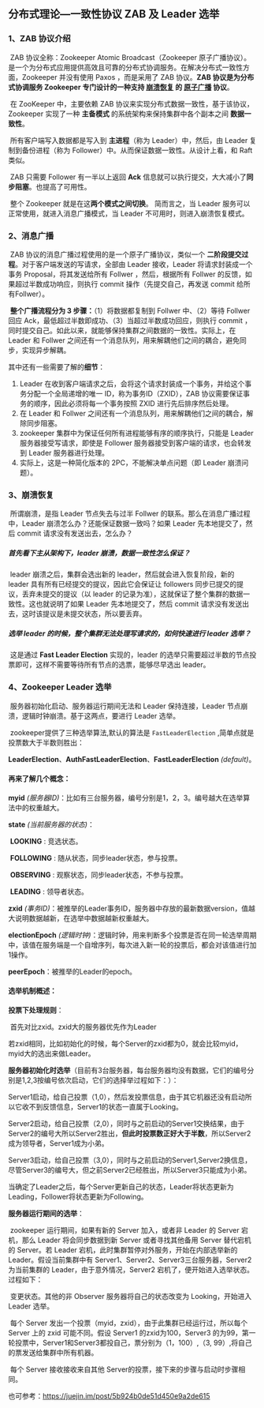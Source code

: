 ## 分布式理论—一致性协议 ZAB 及 Leader 选举

### 1、ZAB 协议介绍

​	ZAB 协议全称：Zookeeper Atomic Broadcast（Zookeeper 原子广播协议）。是一个为分布式应用提供高效且可靠的分布式协调服务。在解决分布式一致性方面，Zookeeper 并没有使用 Paxos ，而是采用了 ZAB 协议。**ZAB 协议是为分布式协调服务 Zookeeper 专门设计的一种支持 <u>崩溃恢复</u> 的 <u>原子广播</u> 协议**。

​	在 ZooKeeper 中，主要依赖 ZAB 协议来实现分布式数据一致性，基于该协议，Zookeeper 实现了一种 **主备模式** 的系统架构来保持集群中各个副本之间 **数据一致性**。

​	所有客户端写入数据都是写入到 **主进程**（称为 Leader）中，然后，由 Leader 复制到备份进程（称为 Follower）中。从而保证数据一致性。从设计上看，和 Raft 类似。

​	ZAB 只需要 Follower 有一半以上返回 **Ack** 信息就可以执行提交，大大减小了**同步阻塞**。也提高了可用性。

​	整个 Zookeeper 就是在这**两个模式之间切换**。 简而言之，当 Leader 服务可以正常使用，就进入消息广播模式，当 Leader 不可用时，则进入崩溃恢复模式。

### 2、消息广播

​	ZAB 协议的消息广播过程使用的是一个原子广播协议，类似一个 **二阶段提交过程**。对于客户端发送的写请求，全部由 Leader 接收，Leader 将请求封装成一个事务 Proposal，将其发送给所有 Follwer ，然后，根据所有 Follwer 的反馈，如果超过半数成功响应，则执行 commit 操作（先提交自己，再发送 commit 给所有Follwer）。

​	**整个广播流程分为 3 步骤：**（1）将数据都复制到 Follwer 中、（2）等待 Follwer 回应 Ack，最低超过半数即成功、（3）当超过半数成功回应，则执行 commit ，同时提交自己。如此以来，就能够保持集群之间数据的一致性。实际上，在 Leader 和 Follwer 之间还有一个消息队列，用来解耦他们之间的耦合，避免同步，实现异步解耦。

其中还有一些需要了解的**细节**：

1. Leader 在收到客户端请求之后，会将这个请求封装成一个事务，并给这个事务分配一个全局递增的唯一 ID，称为事务ID（ZXID），ZAB 协议需要保证事务的顺序，因此必须将每一个事务按照 ZXID 进行先后排序然后处理。
2. 在 Leader 和 Follwer 之间还有一个消息队列，用来解耦他们之间的耦合，解除同步阻塞。
3. zookeeper 集群中为保证任何所有进程能够有序的顺序执行，只能是 Leader 服务器接受写请求，即使是 Follower 服务器接受到客户端的请求，也会转发到 Leader 服务器进行处理。
4. 实际上，这是一种简化版本的 2PC，不能解决单点问题（即 Leader 崩溃问题）。

### 3、崩溃恢复

​	所谓崩溃，是指 Leader 节点失去与过半 Follwer 的联系。那么在消息广播过程中，Leader 崩溃怎么办？还能保证数据一致吗？如果 Leader 先本地提交了，然后 commit 请求没有发送出去，怎么办？

##### 首先看下主从架构下，leader 崩溃，数据一致性怎么保证？

​	leader 崩溃之后，集群会选出新的 leader，然后就会进入恢复阶段，新的 leader 具有所有已经提交的提议，因此它会保证让 followers 同步已提交的提议，丢弃未提交的提议（以 leader 的记录为准），这就保证了整个集群的数据一致性。这也就说明了如果 Leader 先本地提交了，然后 commit 请求没有发送出去，这时该提议是未提交状态，所以要丢弃。

##### 选举 leader 的时候，整个集群无法处理写请求的，如何快速进行 leader 选举？

​	这是通过 **Fast Leader Election** 实现的，leader 的选举只需要超过半数的节点投票即可，这样不需要等待所有节点的选票，能够尽早选出 leader。

### 4、Zookeeper Leader 选举

​	服务器初始化启动、服务器运行期间无法和 Leader 保持连接，Leader 节点崩溃，逻辑时钟崩溃。基于这两点，要进行 Leader 选举。

​	zookeeper提供了三种选举算法,默认的算法是 `FastLeaderElection` ,简单点就是投票数大于半数则胜出：

**LeaderElection**、**AuthFastLeaderElection**、**FastLeaderElection** *(default)*。

#### 再来了解几个概念：

**myid** *(服务器ID)*：比如有三台服务器，编号分别是1，2，3。编号越大在选举算法中的权重越大。

**state** *(当前服务器的状态)*：

​	**LOOKING** : 竞选状态。

​	**FOLLOWING** : 随从状态，同步leader状态，参与投票。

​	**OBSERVING** : 观察状态，同步leader状态，不参与投票。

​	**LEADING** : 领导者状态。

**zxid** *(事务ID)*：被推举的Leader事务ID，服务器中存放的最新数据version，值越大说明数据越新，在选举中数据越新权重越大。

**electionEpoch** *(逻辑时钟)*：逻辑时钟，用来判断多个投票是否在同一轮选举周期中，该值在服务端是一个自增序列，每次进入新一轮的投票后，都会对该值进行加1操作。

**peerEpoch**：被推举的Leader的epoch。

#### 选举机制概述：

**投票下处理规则**：

​	首先对比zxid。zxid大的服务器优先作为Leader

​	若zxid相同，比如初始化的时候，每个Server的zxid都为0，就会比较myid，myid大的选出来做Leader。	

**服务器初始化时选举**（目前有3台服务器，每台服务器均没有数据，它们的编号分别是1,2,3按编号依次启动，它们的选择举过程如下：）：

​	Server1启动，给自己投票（1,0），然后发投票信息，由于其它机器还没有启动所以它收不到反馈信息，Server1的状态一直属于Looking。

​	Server2启动，给自己投票（2,0），同时与之前启动的Server1交换结果，由于Server2的编号大所以Server2胜出，**但此时投票数正好大于半数**，所以Server2成为领导者，Server1成为小弟。

​	Server3启动，给自己投票（3,0），同时与之前启动的Server1,Server2换信息，尽管Server3的编号大，但之前Server2已经胜出，所以Server3只能成为小弟。

​	当确定了Leader之后，每个Server更新自己的状态，Leader将状态更新为Leading，Follower将状态更新为Following。

**服务器运行期间的选举**：

​	zookeeper 运行期间，如果有新的 Server 加入，或者非 Leader 的 Server 宕机，那么 Leader 将会同步数据到新 Server 或者寻找其他备用 Server 替代宕机的 Server。若 Leader 宕机，此时集群暂停对外服务，开始在内部选举新的 Leader。假设当前集群中有 Server1、Server2、Server3三台服务器，Server2 为当前集群的 Leader，由于意外情况，Server2 宕机了，便开始进入选举状态。过程如下：

​	变更状态。其他的非 Observer 服务器将自己的状态改变为 Looking，开始进入 Leader 选举。

​	每个 Server 发出一个投票（myid，zxid），由于此集群已经运行过，所以每个 Server 上的 zxid 可能不同。假设 Server1 的zxid为100，Server3 的为99，第一轮投票中，Server1和Server3都投自己，票分别为（1，100）,（3, 99）,将自己的票发送给集群中所有机器。

​	每个 Server 接收接收来自其他 Server的投票，接下来的步骤与启动时步骤相同。

也可参考：<https://juejin.im/post/5b924b0de51d450e9a2de615>

